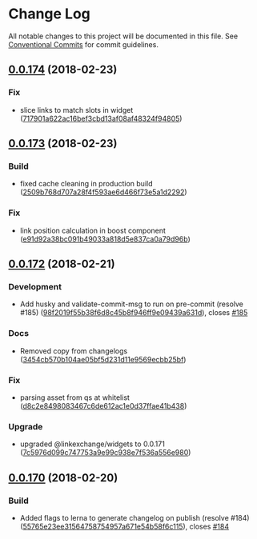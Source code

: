 # Change Log

All notable changes to this project will be documented in this file.
See [Conventional Commits](https://conventionalcommits.org) for commit guidelines.

<a name="0.0.174"></a>
## [0.0.174](https://github.com/Userfeeds/Apps/compare/v0.0.173...v0.0.174) (2018-02-23)


### Fix

* slice links to match slots in widget ([717901a622ac16bef3cbd13af08af48324f94805](https://github.com/Userfeeds/Apps/commit/717901a622ac16bef3cbd13af08af48324f94805))




<a name="0.0.173"></a>
## [0.0.173](https://github.com/Userfeeds/Apps/compare/v0.0.172...v0.0.173) (2018-02-23)


### Build

* fixed cache cleaning in production build ([2509b768d707a28f4f593ae6d466f73e5a1d2292](https://github.com/Userfeeds/Apps/commit/2509b768d707a28f4f593ae6d466f73e5a1d2292))

### Fix

* link position calculation in boost component ([e91d92a38bc091b49033a818d5e837ca0a79d96b](https://github.com/Userfeeds/Apps/commit/e91d92a38bc091b49033a818d5e837ca0a79d96b))




<a name="0.0.172"></a>
## [0.0.172](https://github.com/Userfeeds/Apps/compare/v0.0.170...v0.0.172) (2018-02-21)


### Development

* Add husky and validate-commit-msg to run on pre-commit (resolve #185) ([98f2019f55b38f6d8c45b8f946ff9e09439a631d](https://github.com/Userfeeds/Apps/commit/98f2019f55b38f6d8c45b8f946ff9e09439a631d)), closes [#185](https://github.com/Userfeeds/Apps/issues/185)

### Docs

* Removed copy from changelogs ([3454cb570b104ae05bf5d231d11e9569ecbb25bf](https://github.com/Userfeeds/Apps/commit/3454cb570b104ae05bf5d231d11e9569ecbb25bf))

### Fix

* parsing asset from qs at whitelist ([d8c2e8498083467c6de612ac1e0d37ffae41b438](https://github.com/Userfeeds/Apps/commit/d8c2e8498083467c6de612ac1e0d37ffae41b438))

### Upgrade

* upgraded @linkexchange/widgets to 0.0.171 ([7c5976d099c747753a9e99c938e7f536a556e980](https://github.com/Userfeeds/Apps/commit/7c5976d099c747753a9e99c938e7f536a556e980))




<a name="0.0.170"></a>
## [0.0.170](https://github.com/Userfeeds/Apps/compare/v0.0.168...v0.0.170) (2018-02-20)


### Build

* Added flags to lerna to generate changelog on publish (resolve #184) ([55765e23ee31564758754957a671e54b58f6c115](https://github.com/Userfeeds/Apps/commit/55765e23ee31564758754957a671e54b58f6c115)), closes [#184](https://github.com/Userfeeds/Apps/issues/184)
